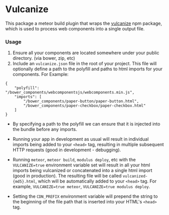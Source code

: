 Vulcanize
==============================================================================
This package a meteor build plugin that wraps the [vulcanize](https://www.npmjs.com/package/vulcanize) npm package, which is used to process web components into a single output file.

### Usage
1. Ensure all your components are located somewhere under your public directory. (via bower, zip, etc)
2. Include an `vulcanize.json` file in the root of your project.  This file will optionally define a path to the polyfill and paths to html imports for your components.  For Example:

````
{
    "polyfill": "/bower_components/webcomponentsjs/webcomponents.min.js",
    "imports": [
        "/bower_components/paper-button/paper-button.html",
        "/bower_components/paper-checkbox/paper-checkbox.html"
    ]
}
````
- By specifying a path to the polyfill we can ensure that it is injected into the bundle before any imports.

- Running your app in development as usual will result in individual imports being added to your `<head>` tag, resulting in multiple subsequent HTTP requests (good in development - debugging).

- Running `meteor`, `meteor build`, `modulus deploy`, etc with the `VULCANIZE=true` environment variable set will result in all your html imports being vulcanized or concatenated into a single html import (good in production).  The resulting file will be called `vulcanized-{md5}.html`, which will be automatically added to your `<head>` tag.  For example, `VULCANIZE=true meteor`, `VULCANIZE=true modulus deploy`.

- Setting the `CDN_PREFIX` environment variable will prepend the string to the beginning of the file path that is inserted into your HTML's `<head>` tag.
